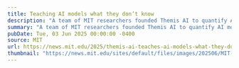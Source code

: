 ```yaml
---
title: Teaching AI models what they don’t know
description: "A team of MIT researchers founded Themis AI to quantify AI model uncertainty and address knowledge gaps."
summary: "A team of MIT researchers founded Themis AI to quantify AI model uncertainty and address knowledge gaps."
pubDate: Tue, 03 Jun 2025 00:00:00 -0400
source: MIT
url: https://news.mit.edu/2025/themis-ai-teaches-ai-models-what-they-dont-know-0603
thumbnail: "https://news.mit.edu/sites/default/files/images/202506/MIT-ThemisAI-01-Press.jpg"
---
```


